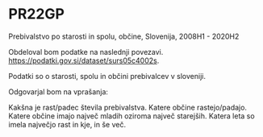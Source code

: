 # PR22GP

Prebivalstvo po starosti in spolu, občine, Slovenija, 2008H1 - 2020H2

Obdeloval bom podatke na naslednji povezavi. https://podatki.gov.si/dataset/surs05c4002s.

Podatki so o starosti, spolu in občini prebivalcev v sloveniji.

Odgovarjal bom na vprašanja:

Kakšna je rast/padec števila prebivalstva. 
Katere občine rastejo/padajo.
Katere občine imajo največ mladih oziroma največ starejših.
Katera leta so imela največjo rast in kje, in še več.

